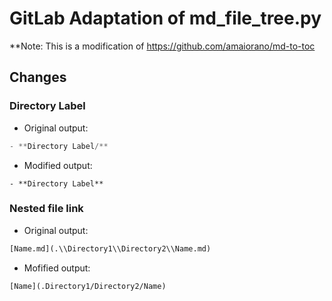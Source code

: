 # GitLab Adaptation of md_file_tree.py

**Note: This is a modification of https://github.com/amaiorano/md-to-toc

## Changes

### Directory Label
- Original output:
```python
- **Directory Label/**
```
- Modified output:
```
- **Directory Label**
```

### Nested file link
- Original output:
```python
[Name.md](.\\Directory1\\Directory2\\Name.md)
```
- Mofified output:
```
[Name](.Directory1/Directory2/Name)
```
